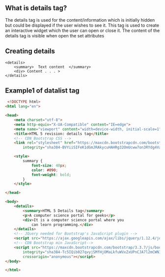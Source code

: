 ## What is details tag? ##
The details tag is used for the content/information which is initially hidden but could be displayed if the user wishes to see it. This tag is used to create an interactive widget which the user can open or close it. The content of the details tag is visible when open the set attributes

## Creating details  ##
```
<details>
    <summary>  Text content  </summary>
    <div> Content . . . >
</details>
```

## Example1 of datalist tag ##
```html
 <!DOCTYPE html>
<html lang="en">

<head>
    <meta charset="utf-8">
    <meta http-equiv="X-UA-Compatible" content="IE=edge">
    <meta name="viewport" content="width=device-width, initial-scale=1">
    <title>HTML 5 revision: details tag</title>
    <!-- CDN Bootstrap CSS -->
    <link rel="stylesheet" href="https://maxcdn.bootstrapcdn.com/bootstrap/3.3.7/css/bootstrap.min.css"
        integrity="sha384-BVYiiSIFeK1dGmJRAkycuHAHRg32OmUcww7on3RYdg4Va+PmSTsz/K68vbdEjh4u" crossorigin="anonymous">

    <style>
        summary {
            font-size: 40px;
            color: #090;
            font-weight: bold;
        }
    </style>

</head>

<body>
    <details>
        <summary>HTML 5 Details tag</summary>
        <p>A computer science portal for geeks</p>
        <div>It is a computer science portal where you
            can learn programming.</div>
    </details>
    <!-- JQuery needed for Bootstrap's JavaScript plugin -->
    <script src="https://ajax.googleapis.com/ajax/libs/jquery/1.12.4/jquery.min.js"></script>
    <!-- CDN Bootstrap min JavaScript-->
    <script src="https://maxcdn.bootstrapcdn.com/bootstrap/3.3.7/js/bootstrap.min.js"
        integrity="sha384-Tc5IQib027qvyjSMfHjOMaLkfuWVxZxUPnCJA7l2mCWNIpG9mGCD8wGNIcPD7Txa"
        crossorigin="anonymous"></script>
</body>

</html>
```


